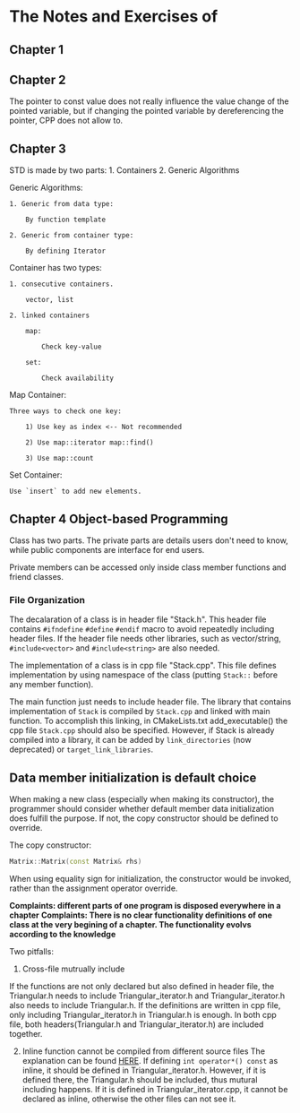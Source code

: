 # The Notes and Exercises of <Essential CPP>

## Chapter 1 
## Chapter 2 
The pointer to const value does not really influence the value change of the pointed variable, but if changing the pointed variable by dereferencing the pointer, CPP does not allow to.

## Chapter 3
STD is made by two parts: 1. Containers 2. Generic Algorithms

Generic Algorithms:
    
    1. Generic from data type:

        By function template

    2. Generic from container type:

        By defining Iterator 

Container has two types: 

    1. consecutive containers.

        vector, list

    2. linked containers

        map:

            Check key-value

        set:

            Check availability

Map Container:

    Three ways to check one key:

        1) Use key as index <-- Not recommended
        
        2) Use map::iterator map::find()

        3) Use map::count

Set Container: 

    Use `insert` to add new elements.

## Chapter 4 Object-based Programming

Class has two parts. The private parts are details users don't need to know, while public components are interface for end users.

Private members can be accessed only inside class member functions and friend classes.

### File Organization

The decalaration of a class is in header file "Stack.h". This header file contains `#ifndefine` `#define` `#endif` macro to avoid repeatedly including header files. If the header file needs other libraries, such as vector/string, `#include<vector>` and `#include<string>` are also needed.

The implementation of a class is in cpp file "Stack.cpp". This file defines implementation by using namespace of the class (putting `Stack::` before any member function).

The main function just needs to include header file. The library that contains implementation of `Stack` is compiled by `Stack.cpp` and linked with main function. To accomplish this linking, in CMakeLists.txt add_executable() the cpp file `Stack.cpp` should also be specified. However, if Stack is already compiled into a library, it can be added by `link_directories` (now deprecated) or `target_link_libraries`.

## Data member initialization is default choice
When making a new class (especially when making its constructor), the programmer should consider whether default member data initialization does fulfill the purpose. If not, the copy constructor should be defined to override.

The copy constructor:
```c++
Matrix::Matrix(const Matrix& rhs)
```

When using equality sign for initialization, the constructor would be invoked, rather than the assignment operator override.

__Complaints: different parts of one program is disposed everywhere in a chapter__
__Complaints: There is no clear functionality definitions of one class at the very begining of a chapter. The functionality evolvs according to the knowledge__

Two pitfalls:
1. Cross-file mutrually include

If the functions are not only declared but also defined in header file, the Triangular.h needs to include Triangular_iterator.h and Triangular_iterator.h also needs to include Triangular.h. If the definitions are written in cpp file, only including Triangular_iterator.h in Triangular.h is enough. In both cpp file, both headers(Triangular.h and Triangular_iterator.h) are included together.

2. Inline function cannot be compiled from different source files
The explanation can be found [HERE](https://stackoverflow.com/questions/34208154/inline-functions-in-cpp-files-of-shared-libraries). If defining `int operator*() const` as inline, it should be defined in Triangular_iterator.h. However, if it is defined there, the Triangular.h should be included, thus mutural including happens. If it is defined in Triangular_iterator.cpp, it cannot be declared as inline, otherwise the other files can not see it. 


